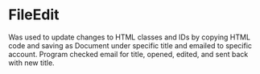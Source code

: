 # FileEdit
Was used to update changes to HTML classes and IDs by copying HTML code and saving as Document under specific title and emailed to specific account. Program checked email for title, opened, edited, and sent back with new title.
